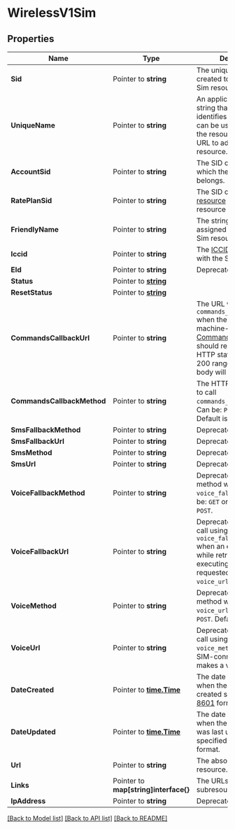 # WirelessV1Sim

## Properties

Name | Type | Description | Notes
------------ | ------------- | ------------- | -------------
**Sid** | Pointer to **string** | The unique string that we created to identify the Sim resource. |
**UniqueName** | Pointer to **string** | An application-defined string that uniquely identifies the resource. It can be used in place of the resource's `sid` in the URL to address the resource. |
**AccountSid** | Pointer to **string** | The SID of the [Account](https://www.twilio.com/docs/iam/api/account) to which the Sim resource belongs. |
**RatePlanSid** | Pointer to **string** | The SID of the [RatePlan resource](https://www.twilio.com/docs/iot/wireless/api/rateplan-resource) to which the Sim resource is assigned. |
**FriendlyName** | Pointer to **string** | The string that you assigned to describe the Sim resource. |
**Iccid** | Pointer to **string** | The [ICCID](https://en.wikipedia.org/wiki/SIM_card#ICCID) associated with the SIM. |
**EId** | Pointer to **string** | Deprecated. |
**Status** | Pointer to [**string**](SimEnumStatus.md) |  |
**ResetStatus** | Pointer to [**string**](SimEnumResetStatus.md) |  |
**CommandsCallbackUrl** | Pointer to **string** | The URL we call using the `commands_callback_method` when the SIM originates a machine-to-machine [Command](https://www.twilio.com/docs/iot/wireless/api/command-resource). Your server should respond with an HTTP status code in the 200 range; any response body will be ignored. |
**CommandsCallbackMethod** | Pointer to **string** | The HTTP method we use to call `commands_callback_url`.  Can be: `POST` or `GET`. Default is `POST`. |
**SmsFallbackMethod** | Pointer to **string** | Deprecated. |
**SmsFallbackUrl** | Pointer to **string** | Deprecated. |
**SmsMethod** | Pointer to **string** | Deprecated. |
**SmsUrl** | Pointer to **string** | Deprecated. |
**VoiceFallbackMethod** | Pointer to **string** | Deprecated. The HTTP method we use to call `voice_fallback_url`. Can be: `GET` or `POST`. Default is `POST`. |
**VoiceFallbackUrl** | Pointer to **string** | Deprecated. The URL we call using the `voice_fallback_method` when an error occurs while retrieving or executing the TwiML requested from `voice_url`. |
**VoiceMethod** | Pointer to **string** | Deprecated. The HTTP method we use to call `voice_url`. Can be: `GET` or `POST`. Default is `POST`. |
**VoiceUrl** | Pointer to **string** | Deprecated. The URL we call using the `voice_method` when the SIM-connected device makes a voice call. |
**DateCreated** | Pointer to [**time.Time**](time.Time.md) | The date and time in GMT when the resource was created specified in [ISO 8601](https://www.iso.org/iso-8601-date-and-time-format.html) format. |
**DateUpdated** | Pointer to [**time.Time**](time.Time.md) | The date and time in GMT when the Sim resource was last updated specified in [ISO 8601](https://www.iso.org/iso-8601-date-and-time-format.html) format. |
**Url** | Pointer to **string** | The absolute URL of the resource. |
**Links** | Pointer to **map[string]interface{}** | The URLs of related subresources. |
**IpAddress** | Pointer to **string** | Deprecated. |

[[Back to Model list]](../README.md#documentation-for-models) [[Back to API list]](../README.md#documentation-for-api-endpoints) [[Back to README]](../README.md)


